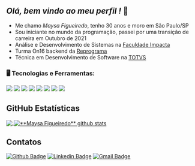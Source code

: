 ## *Olá, bem vindo ao meu perfil !* 👋

- Me chamo *Maysa Figueiredo*, tenho 30 anos e moro em São Paulo/SP
- Sou iniciante no mundo da programação, passei por uma transição de carreira em Outubro de 2021
- Análise e Desenvolvimento de Sistemas na [Faculdade Impacta](https://www.impacta.edu.br/)
- Turma On16 backend da [Reprograma](https://reprograma.com.br/)
- Técnica em Desenvolvimento de Software na [TOTVS](https://www.totvs.com/)

### 🖥️ Tecnologias e Ferramentas: 

<img src="https://img.shields.io/badge/HTML-239120?style=for-the-badge&logo=html5&logoColor=white"/> <img src="https://img.shields.io/badge/CSS-239120?&style=for-the-badge&logo=css3&logoColor=white" /> <img src="https://img.shields.io/badge/JavaScript-F7DF1E?style=for-the-badge&logo=javascript&logoColor=black" /> <img src="https://img.shields.io/badge/Node.js-43853D?style=for-the-badge&logo=node.js&logoColor=white" /> <img src="https://img.shields.io/badge/MongoDB-4EA94B?style=for-the-badge&logo=mongodb&logoColor=white" /> <img src="https://img.shields.io/badge/Heroku-430098?style=for-the-badge&logo=heroku&logoColor=white" /> <img src="https://img.shields.io/badge/Git-E34F26?style=for-the-badge&logo=git&logoColor=white" /> <img src="https://img.shields.io/badge/Python-3776AB?style=for-the-badge&logo=python&logoColor=white" />


## **GitHub Estatísticas**

<a href="https://github.com/Gurupreet">
  <img align="center" src="https://github-readme-stats.vercel.app/api/top-langs/?username=maysafig&theme=dracula&hide_langs_below=1" />
</a>

<a href="https://github.com/Gurupreet">
 <img align="center" src="https://github-readme-stats.vercel.app/api?username=maysafig&show_icons=true&theme=dracula&line_height=27" alt="**Maysa Figueiredo** github stats"/>
</a>

## Contatos 

[![Github Badge](https://img.shields.io/badge/-Github-000?style=flat-square&logo=Github&logoColor=white&link=link_do_seu_perfil_no_github)](https://github.com/Maysafig)
[![Linkedin Badge](https://img.shields.io/badge/-LinkedIn-blue?style=flat-square&logo=Linkedin&logoColor=white&link=link_do_seu_perfil_no_linkedin)](https://www.linkedin.com/in/maysa-figueiredo/n)
[![Gmail Badge](https://img.shields.io/badge/-Gmail-c14438?style=flat-square&logo=Gmail&logoColor=white&link=mailto:seu_email)](mailto:maysafig@gmail.com)
